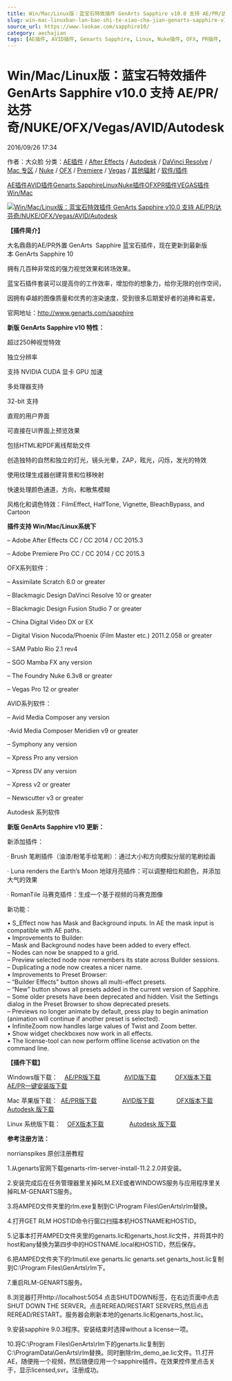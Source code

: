 ```yaml
---
title: Win/Mac/Linux版：蓝宝石特效插件 GenArts Sapphire v10.0 支持 AE/PR/达芬奇/NUKE/OFX/Vegas/AVID/Autodesk
slug: win-mac-linuxban-lan-bao-shi-te-xiao-cha-jian-genarts-sapphire-v10-0-zhi-chi-ae-pr-da-fen-qi-nuke-ofx-vegas-avid-autodesk
source_url: https://www.lookae.com/sapphire10/
category: aechajian
tags: [AE插件, AVID插件, Genarts Sapphire, Linux, Nuke插件, OFX, PR插件, VEGAS插件, Win/Mac]
---
```

# Win/Mac/Linux版：蓝宝石特效插件 GenArts Sapphire v10.0 支持 AE/PR/达芬奇/NUKE/OFX/Vegas/AVID/Autodesk

2016/09/26 17:34

作者：大众脸
分类：[AE插件](https://www.lookae.com/after-effects/aechajian/) / [After Effects](https://www.lookae.com/after-effects/) / [Autodesk](https://www.lookae.com/qitarjcj/autodeskzy/) / [DaVinci Resolve](https://www.lookae.com/qitarjcj/resolvezy/) / [Mac 专区](https://www.lookae.com/mac-osx/) / [Nuke](https://www.lookae.com/qitarjcj/nukezy/) / [OFX](https://www.lookae.com/qitarjcj/ofxzy/) / [Premiere](https://www.lookae.com/qitarjcj/premierezy/) / [Vegas](https://www.lookae.com/qitarjcj/vegaszy/) / [其他辐射](https://www.lookae.com/others/) / [软件/插件](https://www.lookae.com/qitarjcj/)

[AE插件](https://www.lookae.com/tag/ae%e6%8f%92%e4%bb%b6/)[AVID插件](https://www.lookae.com/tag/avid%e6%8f%92%e4%bb%b6/)[Genarts Sapphire](https://www.lookae.com/tag/genarts-sapphire/)[Linux](https://www.lookae.com/tag/linux/)[Nuke插件](https://www.lookae.com/tag/nuke%e6%8f%92%e4%bb%b6/)[OFX](https://www.lookae.com/tag/ofx/)[PR插件](https://www.lookae.com/tag/pr%e6%8f%92%e4%bb%b6/)[VEGAS插件](https://www.lookae.com/tag/vegas%e6%8f%92%e4%bb%b6/)[Win/Mac](https://www.lookae.com/tag/winmac/)

[![Win/Mac/Linux版：蓝宝石特效插件 GenArts Sapphire v10.0 支持 AE/PR/达芬奇/NUKE/OFX/Vegas/AVID/Autodesk](https://www.lookae.com/wp-content/uploads/2016/09/Sapphire10.jpg "Win/Mac/Linux版：蓝宝石特效插件 GenArts Sapphire v10.0 支持 AE/PR/达芬奇/NUKE/OFX/Vegas/AVID/Autodesk-LookAE.com")](https://www.lookae.com/wp-content/uploads/2016/09/Sapphire10.jpg)

**【插件简介】**

大名鼎鼎的AE/PR外置 GenArts  Sapphire 蓝宝石插件，现在更新到最新版本 GenArts Sapphire 10

拥有几百种非常炫的强力视觉效果和转场效果。

蓝宝石插件套装可以提高你的工作效率，增加你的想象力，给你无限的创作空间，

因拥有卓越的图像质量和优秀的渲染速度，受到很多后期爱好者的追捧和喜爱。

官网地址：http://www.genarts.com/sapphire

**新版 GenArts Sapphire v10 特性：**

超过250种视觉特效

独立分辨率

支持 NVIDIA CUDA 显卡 GPU 加速

多处理器支持

32-bit 支持

直观的用户界面

可直接在UI界面上预览效果

包括HTML和PDF离线帮助文件

创造独特的自然和独立的灯光，镜头光晕，ZAP，眩光，闪烁，发光的特效

使用纹理生成器创建背景和位移映射

快速处理颜色通道，方向，和散焦模糊

风格化和调色特效：FilmEffect, HalfTone, Vignette, BleachBypass, and Cartoon

**插件支持 Win/Mac/Linux系统下**

– Adobe After Effects CC / CC 2014 / CC 2015.3

– Adobe Premiere Pro CC / CC 2014 / CC 2015.3

OFX系列软件：

– Assimilate Scratch 6.0 or greater

– Blackmagic Design DaVinci Resolve 10 or greater

– Blackmagic Design Fusion Studio 7 or greater

– China Digital Video DX or EX

– Digital Vision Nucoda/Phoenix (Film Master etc.) 2011.2.058 or greater

– SAM Pablo Rio 2.1 rev4

– SGO Mamba FX any version

– The Foundry Nuke 6.3v8 or greater

– Vegas Pro 12 or greater

AVID系列软件：

– Avid Media Composer any version

-Avid Media Composer Meridien v9 or greater

– Symphony any version

– Xpress Pro any version

– Xpress DV any version

– Xpress v2 or greater

– Newscutter v3 or greater

Autodesk 系列软件

**新版 GenArts Sapphire v10 更新：**

新添加插件：

· Brush 笔刷插件（油漆/粉笔手绘笔刷）：通过大小和方向模拟分层的笔刷绘画

· Luna renders the Earth’s Moon 地球月亮插件：可以调整相位和颜色，并添加大气的效果

· RomanTile 马赛克插件：生成一个基于视频的马赛克图像

新功能：

• S\_Effect now has Mask and Background inputs. In AE the mask input is compatible with AE paths.  
• Improvements to Builder:  
– Mask and Background nodes have been added to every effect.  
– Nodes can now be snapped to a grid.  
– Preview selected node now remembers its state across Builder sessions.  
– Duplicating a node now creates a nicer name.  
• Improvements to Preset Browser:  
– “Builder Effects” button shows all multi-effect presets.  
– “New” button shows all presets added in the current version of Sapphire.  
– Some older presets have been deprecated and hidden. Visit the Settings dialog in the Preset Browser to show deprecated presets.  
– Previews no longer animate by default, press play to begin animation (animation will continue if another preset is selected).  
• InfiniteZoom now handles large values of Twist and Zoom better.  
• Show widget checkboxes now work in all effects.  
• The license-tool can now perform offline license activation on the command line.

**【插件下载】**

Windows版下载：    [AE/PR版下载](http://lookae.ctfile.com/fs/40c157126954)              [AVID版下载](http://lookae.ctfile.com/fs/JmR157127125)           [OFX版本下载](http://lookae.ctfile.com/fs/VKX157127200)      [AE/PR一键安装版下载](http://lookae.ctfile.com/fs/LPO157126801)

Mac 苹果版下载：  [AE/PR版下载](http://lookae.ctfile.com/fs/AfM157126927)               [AVID版下载](http://lookae.ctfile.com/fs/maz157127032)             [OFX版本下载](http://lookae.ctfile.com/fs/ltC157127179)       [Autodesk 版下载](http://lookae.ctfile.com/fs/8mM157126996)

Linux 系统版下载：    [OFX版本下载](http://lookae.ctfile.com/fs/rYk157126894)               [Autodesk 版下载](http://lookae.ctfile.com/fs/Gso157126855)

**参考注册方法：**

norrianspikes 原创注册教程

1.从genarts官网下载genarts-rlm-server-install-11.2.2.0并安装。

2.安装完成后在任务管理器里关掉RLM.EXE或者WINDOWS服务与应用程序里关掉RLM-GENARTS服务。

3.将AMPED文件夹里的rlm.exe复制到C:\Program Files\GenArts\rlm替换。

4.打开GET RLM HOSTID命令行窗口扫描本机HOSTNAME和HOSTID。

5.记事本打开AMPED文件夹里的genarts.lic和genarts\_host.lic文件，并将其中的host和any替换为第四步中的HOSTNAME.local和HOSTID，然后保存。

6.把AMPED文件夹下的rlmutil.exe genarts.lic genarts.set genarts\_host.lic复制到C:\Program Files\GenArts\rlm下。

7.重启RLM-GENARTS服务。

8.浏览器打开http://localhost:5054 点击SHUTDOWN标签，在右边页面中点击SHUT DOWN THE SERVER。点击REREAD/RESTART SERVERS,然后点击REREAD/RESTART。服务器会刷新本地的genarts.lic和genarts\_host.lic。

9.安装sapphire 9.0.3程序。安装结束时选择without a license一项。

10.将C:\Program Files\GenArts\rlm下的genarts.lic复制到C:\ProgramData\GenArts\rlm替换。同时删除rlm\_demo\_ae.lic文件。11.打开AE，随便拖一个视频，然后随便应用一个sapphire插件。在效果控件里点击关于，显示licensed,svr。注册成功。
